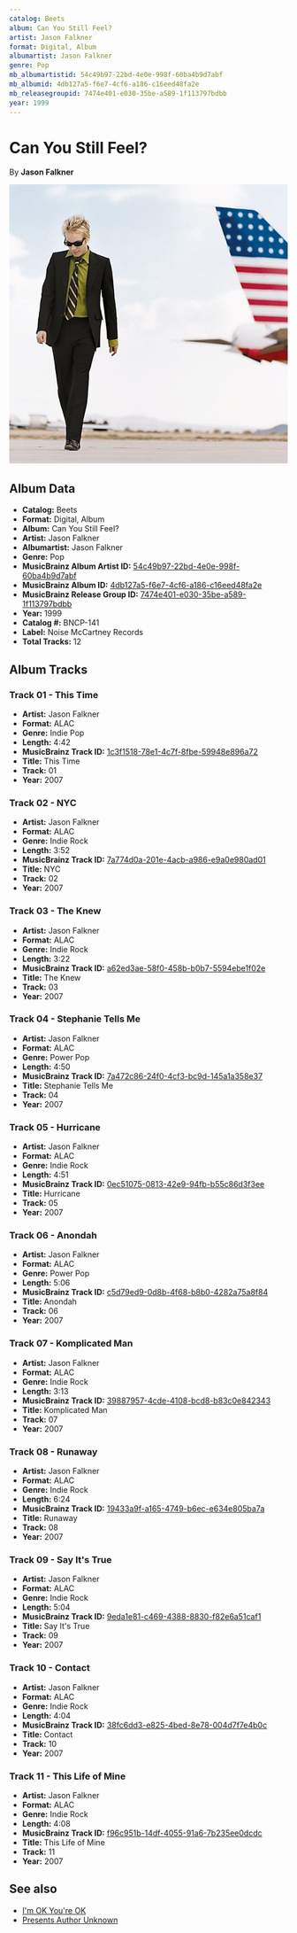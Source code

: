 ```yaml
---
catalog: Beets
album: Can You Still Feel?
artist: Jason Falkner
format: Digital, Album
albumartist: Jason Falkner
genre: Pop
mb_albumartistid: 54c49b97-22bd-4e0e-998f-60ba4b9d7abf
mb_albumid: 4db127a5-f6e7-4cf6-a186-c16eed48fa2e
mb_releasegroupid: 7474e401-e030-35be-a589-1f113797bdbb
year: 1999
---
```


# Can You Still Feel?

By **Jason Falkner**

![](../../assets/beetscovers/Jason_Falkner-Can_You_Still_Feel.jpg)

## Album Data

- **Catalog:** Beets
- **Format:** Digital, Album
- **Album:** Can You Still Feel?
- **Artist:** Jason Falkner
- **Albumartist:** Jason Falkner
- **Genre:** Pop
- **MusicBrainz Album Artist ID:** [54c49b97-22bd-4e0e-998f-60ba4b9d7abf](https://musicbrainz.org/artist/54c49b97-22bd-4e0e-998f-60ba4b9d7abf)
- **MusicBrainz Album ID:** [4db127a5-f6e7-4cf6-a186-c16eed48fa2e](https://musicbrainz.org/release/4db127a5-f6e7-4cf6-a186-c16eed48fa2e)
- **MusicBrainz Release Group ID:** [7474e401-e030-35be-a589-1f113797bdbb](https://musicbrainz.org/release-group/7474e401-e030-35be-a589-1f113797bdbb)
- **Year:** 1999
- **Catalog #:** BNCP-141
- **Label:** Noise McCartney Records
- **Total Tracks:** 12

## Album Tracks

### Track 01 - This Time

- **Artist:** Jason Falkner
- **Format:** ALAC
- **Genre:** Indie Pop
- **Length:** 4:42
- **MusicBrainz Track ID:** [1c3f1518-78e1-4c7f-8fbe-59948e896a72](https://musicbrainz.org/recording/1c3f1518-78e1-4c7f-8fbe-59948e896a72)
- **Title:** This Time
- **Track:** 01
- **Year:** 2007

### Track 02 - NYC

- **Artist:** Jason Falkner
- **Format:** ALAC
- **Genre:** Indie Rock
- **Length:** 3:52
- **MusicBrainz Track ID:** [7a774d0a-201e-4acb-a986-e9a0e980ad01](https://musicbrainz.org/recording/7a774d0a-201e-4acb-a986-e9a0e980ad01)
- **Title:** NYC
- **Track:** 02
- **Year:** 2007

### Track 03 - The Knew

- **Artist:** Jason Falkner
- **Format:** ALAC
- **Genre:** Indie Rock
- **Length:** 3:22
- **MusicBrainz Track ID:** [a62ed3ae-58f0-458b-b0b7-5594ebe1f02e](https://musicbrainz.org/recording/a62ed3ae-58f0-458b-b0b7-5594ebe1f02e)
- **Title:** The Knew
- **Track:** 03
- **Year:** 2007

### Track 04 - Stephanie Tells Me

- **Artist:** Jason Falkner
- **Format:** ALAC
- **Genre:** Power Pop
- **Length:** 4:50
- **MusicBrainz Track ID:** [7a472c86-24f0-4cf3-bc9d-145a1a358e37](https://musicbrainz.org/recording/7a472c86-24f0-4cf3-bc9d-145a1a358e37)
- **Title:** Stephanie Tells Me
- **Track:** 04
- **Year:** 2007

### Track 05 - Hurricane

- **Artist:** Jason Falkner
- **Format:** ALAC
- **Genre:** Indie Rock
- **Length:** 4:51
- **MusicBrainz Track ID:** [0ec51075-0813-42e9-94fb-b55c86d3f3ee](https://musicbrainz.org/recording/0ec51075-0813-42e9-94fb-b55c86d3f3ee)
- **Title:** Hurricane
- **Track:** 05
- **Year:** 2007

### Track 06 - Anondah

- **Artist:** Jason Falkner
- **Format:** ALAC
- **Genre:** Power Pop
- **Length:** 5:06
- **MusicBrainz Track ID:** [c5d79ed9-0d8b-4f68-b8b0-4282a75a8f84](https://musicbrainz.org/recording/c5d79ed9-0d8b-4f68-b8b0-4282a75a8f84)
- **Title:** Anondah
- **Track:** 06
- **Year:** 2007

### Track 07 - Komplicated Man

- **Artist:** Jason Falkner
- **Format:** ALAC
- **Genre:** Indie Rock
- **Length:** 3:13
- **MusicBrainz Track ID:** [39887957-4cde-4108-bcd8-b83c0e842343](https://musicbrainz.org/recording/39887957-4cde-4108-bcd8-b83c0e842343)
- **Title:** Komplicated Man
- **Track:** 07
- **Year:** 2007

### Track 08 - Runaway

- **Artist:** Jason Falkner
- **Format:** ALAC
- **Genre:** Indie Rock
- **Length:** 6:24
- **MusicBrainz Track ID:** [19433a9f-a165-4749-b6ec-e634e805ba7a](https://musicbrainz.org/recording/19433a9f-a165-4749-b6ec-e634e805ba7a)
- **Title:** Runaway
- **Track:** 08
- **Year:** 2007

### Track 09 - Say It's True

- **Artist:** Jason Falkner
- **Format:** ALAC
- **Genre:** Indie Rock
- **Length:** 5:04
- **MusicBrainz Track ID:** [9eda1e81-c469-4388-8830-f82e6a51caf1](https://musicbrainz.org/recording/9eda1e81-c469-4388-8830-f82e6a51caf1)
- **Title:** Say It's True
- **Track:** 09
- **Year:** 2007

### Track 10 - Contact

- **Artist:** Jason Falkner
- **Format:** ALAC
- **Genre:** Indie Rock
- **Length:** 4:04
- **MusicBrainz Track ID:** [38fc6dd3-e825-4bed-8e78-004d7f7e4b0c](https://musicbrainz.org/recording/38fc6dd3-e825-4bed-8e78-004d7f7e4b0c)
- **Title:** Contact
- **Track:** 10
- **Year:** 2007

### Track 11 - This Life of Mine

- **Artist:** Jason Falkner
- **Format:** ALAC
- **Genre:** Indie Rock
- **Length:** 4:08
- **MusicBrainz Track ID:** [f96c951b-14df-4055-91a6-7b235ee0dcdc](https://musicbrainz.org/recording/f96c951b-14df-4055-91a6-7b235ee0dcdc)
- **Title:** This Life of Mine
- **Track:** 11
- **Year:** 2007


## See also

- [I'm OK You're OK](Im_OK_Youre_OK.md)
- [Presents Author Unknown](Presents_Author_Unknown.md)
